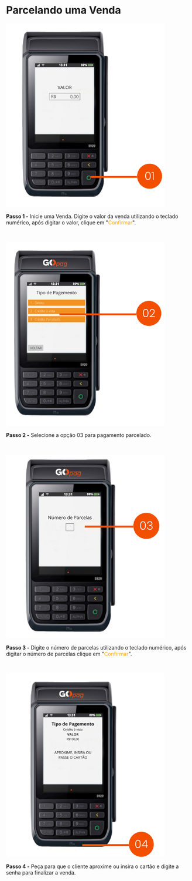 # Parcelando uma Venda

![maquininha_parcelar_venda_1](/assets/prints/maquininha_parcelar_venda_1.png)


**Passo 1 -** Inicie uma Venda. Digite o valor da venda utilizando o teclado numérico, após digitar o valor, clique em "<mark style="color:orange;background-color:white;">Confirmar</mark>".

<br>

![maquininha_parcelar_venda_2](/assets/prints/maquininha_parcelar_venda_2.png)


**Passo 2 -** Selecione a opção 03 para pagamento parcelado.

<br>

![maquininha_parcelar_venda_3](/assets/prints/maquininha_parcelar_venda_3.png)


**Passo 3 -** Digite o número de parcelas utilizando o teclado numérico, após digitar o número de parcelas clique em "<mark style="color:orange;background-color:white;">Confirmar</mark>".

<br>

![maquininha_parcelar_venda_4](/assets/prints/maquininha_parcelar_venda_4.png)


**Passo 4 -** Peça para que o cliente aproxime ou insira o cartão e digite a senha para finalizar a venda.